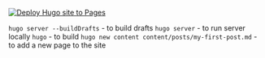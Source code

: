 [![Deploy Hugo site to Pages](https://github.com/ysoo/ysoo.github.io/actions/workflows/hugo.yaml/badge.svg)](https://github.com/ysoo/ysoo.github.io/actions/workflows/hugo.yaml)

`hugo server --buildDrafts` - to build drafts
`hugo server` - to run server locally
`hugo` - to build
`hugo new content content/posts/my-first-post.md` - to add a new page to the site
